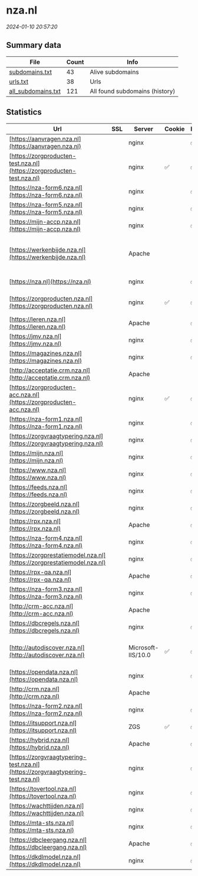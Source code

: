 # nza.nl
*2024-01-10 20:57:20*
## Summary data
| File       | Count | Info |
|------------|-------|------|
|[subdomains.txt](/data/nza.nl/subdomains.txt)|43|Alive subdomains|
|[urls.txt](/data/nza.nl/urls.txt)|38|Urls|
|[all_subdomains.txt](/data/nza.nl/all_subdomains.txt)|121|All found subdomains (history)|
## Statistics
| Url | SSL | Server | Cookie | HSTS | CSP | XFO | XXP | RP | Tech |Title |
|------------|-------|------|------|------|------|------|------|------|------|------|
|[https://aanvragen.nza.nl](https://aanvragen.nza.nl)| |nginx| |:white_check_mark: | | :white_check_mark: | | :white_check_mark: |HSTS Nginx|NZA - EPOS|
|[https://zorgproducten-test.nza.nl](https://zorgproducten-test.nza.nl)| |nginx|:white_check_mark: |:white_check_mark: |:warning: | :white_check_mark: | :white_check_mark: | :white_check_mark: |Azure HSTS Microsoft ASP.NET Nginx|NZa zorgproducta...|
|[https://nza-form6.nza.nl](https://nza-form6.nza.nl)| |nginx| |:white_check_mark: | | :white_check_mark: | | :white_check_mark: |HSTS Nginx|Mendix|
|[https://nza-form5.nza.nl](https://nza-form5.nza.nl)| |nginx| |:white_check_mark: | | :white_check_mark: | | :white_check_mark: |HSTS Nginx|Mendix|
|[https://mijn-accp.nza.nl](https://mijn-accp.nza.nl)| |nginx| |:white_check_mark: | | :white_check_mark: | | :white_check_mark: |HSTS Nginx|Mijn NZa|
|[https://werkenbijde.nza.nl](https://werkenbijde.nza.nl)| |Apache| | | | | | :white_check_mark: |Apache HTTP Server Elementor:3.18.3 MySQL PHP WordPress|Home - Werken bi...|
|[https://nza.nl](https://nza.nl)| |nginx| |:white_check_mark: |:warning: | :white_check_mark: | :white_check_mark: | :white_check_mark: |HSTS Nginx|301 Moved Perman...|
|[https://zorgproducten.nza.nl](https://zorgproducten.nza.nl)| |nginx|:white_check_mark: |:white_check_mark: |:warning: | :white_check_mark: | :white_check_mark: | :white_check_mark: |Azure HSTS Microsoft ASP.NET Nginx|NZa zorgproducta...|
|[https://leren.nza.nl](https://leren.nza.nl)| |Apache| |:white_check_mark: |:warning: | :white_check_mark: | :white_check_mark: | :white_check_mark: |Apache HTTP Server HSTS|301 Moved Perman...|
|[https://jmv.nza.nl](https://jmv.nza.nl)| |nginx| |:white_check_mark: | | :white_check_mark: | | :white_check_mark: |HSTS Nginx|JMV|
|[https://magazines.nza.nl](https://magazines.nza.nl)| |nginx| |:white_check_mark: |:warning: | :white_check_mark: | :white_check_mark: | :white_check_mark: |HSTS Nginx||
|[http://acceptatie.crm.nza.nl](http://acceptatie.crm.nza.nl)| |Apache| | | | | | :white_check_mark: |Apache HTTP Server|301 Moved Perman...|
|[https://zorgproducten-acc.nza.nl](https://zorgproducten-acc.nza.nl)| |nginx|:white_check_mark: |:white_check_mark: |:warning: | :white_check_mark: | :white_check_mark: | :white_check_mark: |Azure HSTS Microsoft ASP.NET Nginx|NZa zorgproducta...|
|[https://nza-form1.nza.nl](https://nza-form1.nza.nl)| |nginx| |:white_check_mark: | | :white_check_mark: | | :white_check_mark: |HSTS Nginx|Mendix|
|[https://zorgvraagtypering.nza.nl](https://zorgvraagtypering.nza.nl)| |nginx| |:white_check_mark: |:warning: | :white_check_mark: | | :white_check_mark: |HSTS Nginx|NZa Zorgvraagtyp...|
|[https://mijn.nza.nl](https://mijn.nza.nl)| |nginx| |:white_check_mark: | | | | :white_check_mark: |HSTS Nginx|Deze pagina is m...|
|[https://www.nza.nl](https://www.nza.nl)| |nginx| |:white_check_mark: |:warning: | :white_check_mark: | :white_check_mark: | :white_check_mark: |Bloomreach HSTS Nginx|Wij werken aan g...|
|[https://feeds.nza.nl](https://feeds.nza.nl)| |nginx| |:white_check_mark: | | :white_check_mark: | :white_check_mark: | :white_check_mark: |HSTS Nginx||
|[https://zorgbeeld.nza.nl](https://zorgbeeld.nza.nl)| |nginx| |:white_check_mark: | | :white_check_mark: | | :white_check_mark: |HSTS Nginx|NZa Zorgbeeld|
|[https://rpx.nza.nl](https://rpx.nza.nl)| |Apache| |:white_check_mark: |:warning: | :white_check_mark: | :white_check_mark: | :white_check_mark: |Apache HTTP Server|301 Moved Perman...|
|[https://nza-form4.nza.nl](https://nza-form4.nza.nl)| |nginx| |:white_check_mark: | | :white_check_mark: | | :white_check_mark: |HSTS Nginx|NZA - EPOS|
|[https://zorgprestatiemodel.nza.nl](https://zorgprestatiemodel.nza.nl)| |nginx| |:white_check_mark: | | :white_check_mark: | | :white_check_mark: |HSTS Nginx|Mendix|
|[https://rpx-qa.nza.nl](https://rpx-qa.nza.nl)| |Apache| |:white_check_mark: |:warning: | :white_check_mark: | :white_check_mark: | :white_check_mark: |Apache HTTP Server|301 Moved Perman...|
|[https://nza-form3.nza.nl](https://nza-form3.nza.nl)| |nginx| |:white_check_mark: | | :white_check_mark: | | :white_check_mark: |HSTS Nginx|Mendix|
|[http://crm-acc.nza.nl](http://crm-acc.nza.nl)| |Apache| | | | | | :white_check_mark: |Apache HTTP Server|301 Moved Perman...|
|[https://dbcregels.nza.nl](https://dbcregels.nza.nl)| |nginx| |:white_check_mark: |:warning: | :white_check_mark: | :white_check_mark: | :white_check_mark: |HSTS Nginx|301 Moved Perman...|
|[http://autodiscover.nza.nl](http://autodiscover.nza.nl)| |Microsoft-IIS/10.0|:white_check_mark: |:white_check_mark: | | :white_check_mark: | :white_check_mark: | :white_check_mark: |IIS:10.0 Microsoft ASP.NET Windows Server||
|[https://opendata.nza.nl](https://opendata.nza.nl)| |nginx| |:white_check_mark: | | :white_check_mark: | :white_check_mark: | :white_check_mark: |HSTS Nginx||
|[http://crm.nza.nl](http://crm.nza.nl)| |Apache| | | | | | :white_check_mark: |Apache HTTP Server|301 Moved Perman...|
|[https://nza-form2.nza.nl](https://nza-form2.nza.nl)| |nginx| |:white_check_mark: | | :white_check_mark: | | :white_check_mark: |HSTS Nginx|NZA - EPOS|
|[https://itsupport.nza.nl](https://itsupport.nza.nl)| |ZGS|:white_check_mark: |:white_check_mark: | | :white_check_mark: | :white_check_mark: | :white_check_mark: |HSTS||
|[https://hybrid.nza.nl](https://hybrid.nza.nl)| |Apache| |:white_check_mark: | | :white_check_mark: | | :white_check_mark: |Apache HTTP Server HSTS|403 hybrid443 no...|
|[https://zorgvraagtypering-test.nza.nl](https://zorgvraagtypering-test.nza.nl)| |nginx| |:white_check_mark: |:warning: | :white_check_mark: | | :white_check_mark: |HSTS Nginx|NZa Zorgvraagtyp...|
|[https://tovertool.nza.nl](https://tovertool.nza.nl)| |nginx| |:white_check_mark: | | :white_check_mark: | | :white_check_mark: |HSTS Nginx|403 Forbidden|
|[https://wachttijden.nza.nl](https://wachttijden.nza.nl)| |nginx| |:white_check_mark: | | :white_check_mark: | | :white_check_mark: |HSTS Nginx|NZA - Wachttijde...|
|[https://mta-sts.nza.nl](https://mta-sts.nza.nl)| |nginx| |:white_check_mark: | :white_check_mark:| :white_check_mark: | :white_check_mark: | :white_check_mark: |Nginx|302 Found|
|[https://dbcleergang.nza.nl](https://dbcleergang.nza.nl)| |Apache| |:white_check_mark: |:warning: | :white_check_mark: | :white_check_mark: | :white_check_mark: |Apache HTTP Server HSTS|301 Moved Perman...|
|[https://dkdlmodel.nza.nl](https://dkdlmodel.nza.nl)| |nginx| |:white_check_mark: | :white_check_mark:| :white_check_mark: | :white_check_mark: | :white_check_mark: |HSTS Nginx|Draagkracht Draa...|